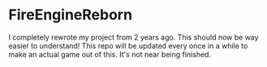 # FireEngineReborn
I completely rewrote my project from 2 years ago. This should now be way easier to understand! This repo will be updated every once in a while to make an actual game out of this. It's not near being finished.

